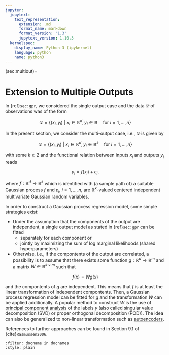 ```yaml
---
jupyter:
  jupytext:
    text_representation:
      extension: .md
      format_name: markdown
      format_version: '1.3'
      jupytext_version: 1.10.3
  kernelspec:
    display_name: Python 3 (ipykernel)
    language: python
    name: python3
---
```


(sec:multiout)=
# Extension to Multiple Outputs

In {ref}```sec:gpr```, we considered the single output case and the data $\mathcal{D}$ of observations was of the form

$$\mathcal{D} = \{ (x_i, y_i)~|~x_i \in \mathbb{R}^d, y_i \in \mathbb{R} \quad \text{for } i=1,\dots,n \}$$

In the present section, we consider the multi-output case, i.e., $\mathcal{D}$ is given by

$$\mathcal{D} = \{ (x_i, y_i)~|~x_i \in \mathbb{R}^d, y_i \in \mathbb{R}^k \quad \text{for } i=1,\dots,n \}$$

with some $k \ge 2$ and the functional relation between inputs $x_i$ and outputs $y_i$ reads

$$y_i = f(x_i) + \varepsilon_i,$$

where $f: \mathbb{R}^d \rightarrow \mathbb{R}^k$ which is identified with (a sample path of) a suitable Gaussian process $f$ and $\varepsilon_i$, $i=1,\dots,n$, are $\mathbb{R}^k$-valued centered independent multivariate Gaussian random variables.

In order to construct a Gaussian process regression model, some simple strategies exist:

- Under the assumption that the components of the output are independent, a single output model as stated in {ref}```sec:gpr``` can be fitted 
    - separately for each component or
    - jointly by maximizing the sum of log marginal likelihoods (shared hyperparameters)
- Otherwise, i.e., if the compontents of the output are correlated, a possibility is to assume that there exists some function $g: \mathbb{R}^d \rightarrow \mathbb{R}^m$ and a matrix $W \in \mathbb{R}^{k \times m}$ such that 

 $$f(x) = Wg(x)$$
 
 and the compontents of $g$ are independent. This means that $f$ is at least the linear transformation of independent compontents. Then, a Gaussian process regression model can be fitted for $g$ and the transformation $W$ can be applied additionally. A popular method to construct $W$ is the use of [principal component analysis](https://en.wikipedia.org/wiki/Principal_component_analysis) of the labels $y$ (also called singular value decomposition (SVD) or proper orthogonal decomposition (POD)). The idea can also be generalized to non-linear transformation such as [autoencoders](https://en.wikipedia.org/wiki/Autoencoder).
 
References to further approaches can be found in Section 9.1 of {cite}```Rasmussen2006```.

```{bibliography}
:filter: docname in docnames
:style: plain
```
